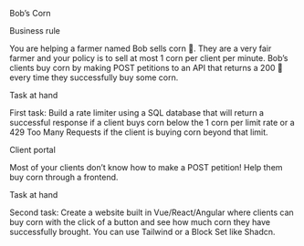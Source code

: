 Bob’s Corn

Business rule

You are helping a farmer named Bob sells corn 🌽. They are a very fair farmer and your policy is to sell at most 1 corn per client per minute. Bob’s clients buy corn by making POST petitions to an API that returns a 200 🌽 every time they successfully buy some corn.

Task at hand

First task: Build a rate limiter using a SQL database that will return a successful response if a client buys corn below the 1 corn per limit rate or a 429 Too Many Requests if the client is buying corn beyond that limit.

Client portal

Most of your clients don’t know how to make a POST petition! Help them buy corn through a frontend.

Task at hand

Second task: Create a website built in Vue/React/Angular where clients can buy corn with the click of a button and see how much corn they have successfully brought. You can use Tailwind or a Block Set like Shadcn.
